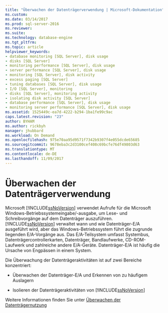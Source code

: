```yaml
---
title: "Überwachen der Datenträgerverwendung | Microsoft-Dokumentation"
ms.custom: 
ms.date: 03/14/2017
ms.prod: sql-server-2016
ms.reviewer: 
ms.suite: 
ms.technology: database-engine
ms.tgt_pltfrm: 
ms.topic: article
helpviewer_keywords:
- database monitoring [SQL Server], disk usage
- disks [SQL Server]
- monitoring performance [SQL Server], disk usage
- server performance [SQL Server], disk usage
- monitoring [SQL Server], disk activity
- excess paging [SQL Server]
- tuning databases [SQL Server], disk usage
- I/O [SQL Server], monitoring
- disks [SQL Server], monitoring activity
- isolating disk activity [SQL Server]
- database performance [SQL Server], disk usage
- monitoring server performance [SQL Server], disk usage
ms.assetid: 1525449c-ea7d-4222-b294-1ba1fe99c9ac
caps.latest.revision: "23"
author: BYHAM
ms.author: rickbyh
manager: jhubbard
ms.workload: On Demand
ms.openlocfilehash: 975e70aa95d9571f7342b9307f4e055dcde65685
ms.sourcegitcommit: 9678eba3c2d3100cef408c69bcfe76df49803d63
ms.translationtype: MT
ms.contentlocale: de-DE
ms.lasthandoff: 11/09/2017
---
```

# <a name="monitor-disk-usage"></a>Überwachen der Datenträgerverwendung
  Microsoft [!INCLUDE[ssNoVersion](../../includes/ssnoversion-md.md)] verwendet Aufrufe für die Microsoft Windows-Betriebssystemeingabe/-ausgabe, um Lese- und Schreibvorgänge auf dem Datenträger auszuführen. [!INCLUDE[ssNoVersion](../../includes/ssnoversion-md.md)] verwaltet wann und wie Datenträger-E/A ausgeführt wird, aber das Windows-Betriebssystem führt die zugrunde liegenden E/A-Vorgänge aus. Das E/A-Teilsystem umfasst Systembus, Datenträgercontrollerkarten, Datenträger, Bandlaufwerke, CD-ROM-Laufwerk und zahlreiche andere E/A-Geräte. Datenträger-E/A ist häufig die Ursache von Engpässen in einem System.  
  
 Die Überwachung der Datenträgeraktivitäten ist auf zwei Bereiche konzentriert:  
  
-   Überwachen der Datenträger-E/A und Erkennen von zu häufigem Auslagern  
  
-   Isolieren der Datenträgeraktivitäten von [!INCLUDE[ssNoVersion](../../includes/ssnoversion-md.md)]  
  
 Weitere Informationen finden Sie unter [Überwachen der Datenträgernutzung](http://social.technet.microsoft.com/wiki/contents/articles/monitoring-disk-usage.aspx)  
  
  
